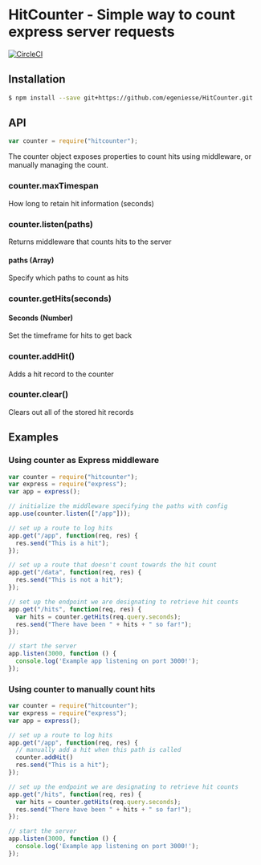 # HitCounter - Simple way to count express server requests

[![CircleCI](https://circleci.com/gh/egeniesse/HitCounter/tree/master.svg?style=svg)](https://circleci.com/gh/egeniesse/HitCounter/tree/master)


## Installation

```bash
$ npm install --save git+https://github.com/egeniesse/HitCounter.git
```

## API

```js
var counter = require("hitcounter");
```
The counter object exposes properties to count hits using middleware, or manually managing the count.

### counter.maxTimespan
How long to retain hit information (seconds)

### counter.listen(paths)
Returns middleware that counts hits to the server
#### paths (Array)
Specify which paths to count as hits

### counter.getHits(seconds)
#### Seconds (Number)
Set the timeframe for hits to get back

### counter.addHit()
Adds a hit record to the counter

### counter.clear()
Clears out all of the stored hit records

## Examples

### Using counter as Express middleware

```js
var counter = require("hitcounter");
var express = require("express");
var app = express();

// initialize the middleware specifying the paths with config
app.use(counter.listen(["/app"]));

// set up a route to log hits
app.get("/app", function(req, res) {
  res.send("This is a hit");
});

// set up a route that doesn't count towards the hit count
app.get("/data", function(req, res) {
  res.send("This is not a hit");
});

// set up the endpoint we are designating to retrieve hit counts
app.get("/hits", function(req, res) {
  var hits = counter.getHits(req.query.seconds);
  res.send("There have been " + hits + " so far!");
});

// start the server
app.listen(3000, function () {
  console.log('Example app listening on port 3000!');
});
```

### Using counter to manually count hits

```js
var counter = require("hitcounter");
var express = require("express");
var app = express();

// set up a route to log hits
app.get("/app", function(req, res) {
  // manually add a hit when this path is called
  counter.addHit()
  res.send("This is a hit");
});

// set up the endpoint we are designating to retrieve hit counts
app.get("/hits", function(req, res) {
  var hits = counter.getHits(req.query.seconds);
  res.send("There have been " + hits + " so far!");
});

// start the server
app.listen(3000, function () {
  console.log('Example app listening on port 3000!');
});
```
